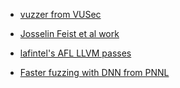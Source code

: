 
- [vuzzer from VUSec](https://github.com/vusec/vuzzer)

- [Josselin Feist et al work](https://scholar.google.com/citations?user=Y8EsJWYAAAAJ)

- [lafintel's AFL LLVM passes](https://github.com/laf-intel/laf-llvm-pass)

- [Faster fuzzing with DNN from PNNL](https://arxiv.org/pdf/1711.02807.pdf)

